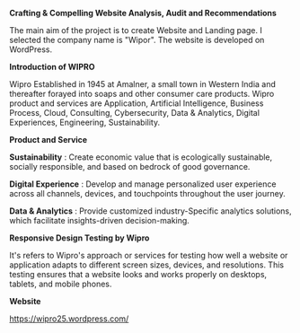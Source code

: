 **Crafting & Compelling Website Analysis, Audit and Recommendations**

The main aim of the project is to create Website and Landing page. I selected the company name is "Wipor". The website is developed on WordPress.

**Introduction of WIPRO**

Wipro Established in 1945 at Amalner, a small town in Western India and thereafter forayed into soaps and other consumer care products. 
Wipro product and services are Application, Artificial Intelligence, Business Process, Cloud, Consulting, Cybersecurity, Data & Analytics, Digital Experiences, Engineering, Sustainability.

**Product and Service**

   **Sustainability** : Create economic value that is ecologically sustainable, socially responsible, and based on bedrock of good governance.

   **Digital Experience** : Develop and manage personalized user experience across all channels, devices, and touchpoints throughout the user journey.

   **Data & Analytics** : Provide customized industry-Specific analytics solutions, which facilitate insights-driven decision-making.


**Responsive Design Testing by Wipro**

It's refers to Wipro's approach or services for testing how well a website or application adapts to different screen sizes, devices, and resolutions. This testing ensures that a website looks and works properly on desktops, tablets, and mobile phones.

**Website**

https://wipro25.wordpress.com/
